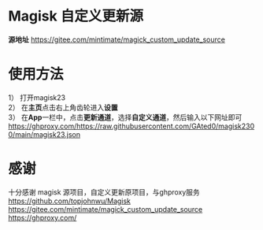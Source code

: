 # Magisk 自定义更新源
**源地址**  https://gitee.com/mintimate/magick_custom_update_source  

# 使用方法 
1） 打开magisk23  
2） 在**主页**点击右上角齿轮进入**设置**  
3） 在**App**一栏中，点击**更新通道**，选择**自定义通道**，然后输入以下网址即可  
https://ghproxy.com/https://raw.githubusercontent.com/GAted0/magisk2300/main/magisk23.json 

# 感谢 
十分感谢 magisk 源项目，自定义更新原项目，与ghproxy服务  
https://github.com/topjohnwu/Magisk  
https://gitee.com/mintimate/magick_custom_update_source  
https://ghproxy.com/
